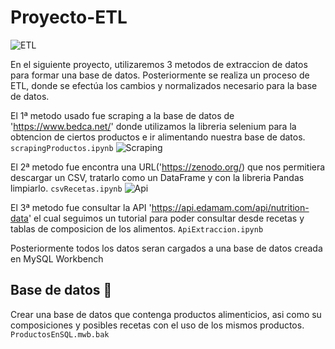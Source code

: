 # Proyecto-ETL
![ETL]()

En el siguiente proyecto, utilizaremos 3  metodos de extraccion de datos para formar una base de datos.
Posteriormente se realiza un proceso de ETL, donde se efectúa los cambios y normalizados necesario para la base de datos.

El 1ª metodo usado fue scraping a la base de datos de 'https://www.bedca.net/' donde utilizamos la libreria selenium para la obtencion de ciertos productos e ir alimentando nuestra base de datos. 
`scrapingProductos.ipynb`
![Scraping]()

El 2ª metodo fue encontra una URL('https://zenodo.org/) que nos permitiera descargar un CSV, tratarlo como un DataFrame y con la libreria Pandas limpiarlo. 
`csvRecetas.ipynb`
![Api]()


El 3ª metodo fue consultar la API 'https://api.edamam.com/api/nutrition-data' el cual seguimos un tutorial para poder consultar desde recetas y tablas de composicion de los alimentos.
`ApiExtraccion.ipynb`

Posteriormente todos los datos seran cargados a una base de datos creada en MySQL Workbench

## Base de datos 🚀

Crear una base de datos que contenga productos alimenticios, asi como su composiciones y posibles recetas con el uso de los mismos productos.
`ProductosEnSQL.mwb.bak`